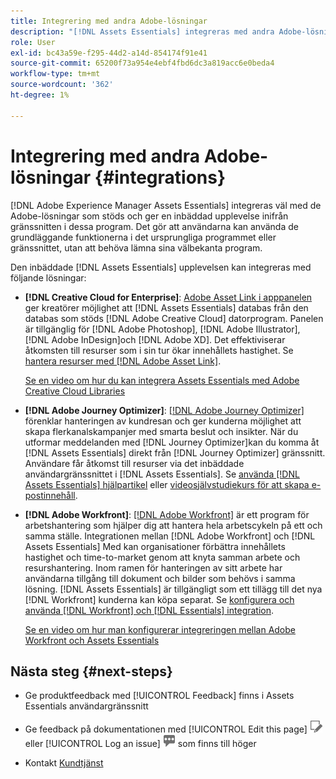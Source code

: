 ```yaml
---
title: Integrering med andra Adobe-lösningar
description: "[!DNL Assets Essentials] integreras med andra Adobe-lösningar och ger en inbäddad upplevelse inifrån det inbyggda programmet."
role: User
exl-id: bc43a59e-f295-44d2-a14d-854174f91e41
source-git-commit: 65200f73a954e4ebf4fbd6dc3a819acc6e0beda4
workflow-type: tm+mt
source-wordcount: '362'
ht-degree: 1%

---
```


# Integrering med andra Adobe-lösningar {#integrations}

[!DNL Adobe Experience Manager Assets Essentials] integreras väl med de Adobe-lösningar som stöds och ger en inbäddad upplevelse inifrån gränssnitten i dessa program. Det gör att användarna kan använda de grundläggande funktionerna i det ursprungliga programmet eller gränssnittet, utan att behöva lämna sina välbekanta program.

Den inbäddade [!DNL Assets Essentials] upplevelsen kan integreras med följande lösningar:

* **[!DNL Creative Cloud for Enterprise]**: [Adobe Asset Link i apppanelen](https://www.adobe.com/creativecloud/business/enterprise/adobe-asset-link.html) ger kreatörer möjlighet att [!DNL Assets Essentials] databas från den databas som stöds [!DNL Adobe Creative Cloud] datorprogram. Panelen är tillgänglig för [!DNL Adobe Photoshop], [!DNL Adobe Illustrator], [!DNL Adobe InDesign]och [!DNL Adobe XD]. Det effektiviserar åtkomsten till resurser som i sin tur ökar innehållets hastighet. Se [hantera resurser med [!DNL Adobe Asset Link]](https://helpx.adobe.com/se/enterprise/using/manage-assets-using-adobe-asset-link.html).

  [Se en video om hur du kan integrera Assets Essentials med Adobe Creative Cloud Libraries](https://experienceleague.adobe.com/docs/experience-manager-learn/assets-essentials/creative-cloud.html)

* **[!DNL Adobe Journey Optimizer]**: [[!DNL Adobe Journey Optimizer]](https://business.adobe.com/products/journey-optimizer/adobe-journey-optimizer.html) förenklar hanteringen av kundresan och ger kunderna möjlighet att skapa flerkanalskampanjer med smarta beslut och insikter. När du utformar meddelanden med [!DNL Journey Optimizer]kan du komma åt [!DNL Assets Essentials] direkt från [!DNL Journey Optimizer] gränssnitt. Användare får åtkomst till resurser via det inbäddade användargränssnittet i [!DNL Assets Essentials]. Se [använda [!DNL Assets Essentials] hjälpartikel](https://experienceleague.adobe.com/docs/journey-optimizer/using/create-messages/assets-essentials.html) eller [videosjälvstudiekurs för att skapa e-postinnehåll](https://experienceleague.adobe.com/docs/journey-optimizer-learn/tutorials/create-messages/create-email-content-with-the-message-editor.html).

* **[!DNL Adobe Workfront]**: [[!DNL Adobe Workfront]](https://www.workfront.com/) är ett program för arbetshantering som hjälper dig att hantera hela arbetscykeln på ett och samma ställe. Integrationen mellan [!DNL Adobe Workfront] och [!DNL Assets Essentials] Med kan organisationer förbättra innehållets hastighet och time-to-market genom att knyta samman arbete och resurshantering. Inom ramen för hanteringen av sitt arbete har användarna tillgång till dokument och bilder som behövs i samma lösning. [!DNL Assets Essentials] är tillgängligt som ett tillägg till det nya [!DNL Workfront] kunderna kan köpa separat. Se [konfigurera och använda [!DNL Workfront] och [!DNL Essentials] integration](https://one.workfront.com/s/document-item?bundleId=the-new-workfront-experience&amp;topicId=Content%2FDocuments%2FAdobe_Workfront_for_Experience_Manager_Assets_Essentials%2F_workfront-for-aem-asset-essentials.htm).

  [Se en video om hur man konfigurerar integreringen mellan Adobe Workfront och Assets Essentials](https://experienceleague.adobe.com/docs/experience-manager-learn/assets-essentials/workfront/configure.html)

## Nästa steg {#next-steps}

* Ge produktfeedback med [!UICONTROL Feedback] finns i Assets Essentials användargränssnitt

* Ge feedback på dokumentationen med [!UICONTROL Edit this page] ![redigera sidan](assets/do-not-localize/edit-page.png) eller [!UICONTROL Log an issue] ![skapa ett GitHub-problem](assets/do-not-localize/github-issue.png) som finns till höger

* Kontakt [Kundtjänst](https://experienceleague.adobe.com/?support-solution=General#support)

<!-- TBD: Hiding this link till GA. Do not even include the beta mention as discussed with Greg. Beta is done with customers selected by the Accounts team. It is not an open Beta program. At GA, document this.

* **[[!DNL Creative Cloud Libraries]**: This integration will be made available in the future.

* **[[!DNL Adobe Studio]]**: This integration will be made available in the future.
-->
